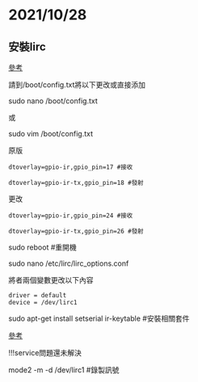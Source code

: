 # 2021/10/28

## 安裝lirc

[參考](https://blog.csdn.net/Destinyabc/article/details/107907251)

請到/boot/config.txt將以下更改或直接添加

sudo nano /boot/config.txt

或

sudo vim /boot/config.txt

原版
```
dtoverlay=gpio-ir,gpio_pin=17 #接收

dtoverlay=gpio-ir-tx,gpio_pin=18 #發射
```
更改
```
dtoverlay=gpio-ir,gpio_pin=24 #接收

dtoverlay=gpio-ir-tx,gpio_pin=26 #發射
```
sudo reboot #重開機

sudo nano /etc/lirc/lirc_options.conf

將者兩個變數更改以下內容

```
driver = default
device = /dev/lirc1
```

sudo apt-get install setserial ir-keytable #安裝相關套件


[參考](https://www.twblogs.net/a/5d409721bd9eee51742320bc)

!!!service問題還未解決

mode2 -m -d /dev/lirc1 #錄製訊號
